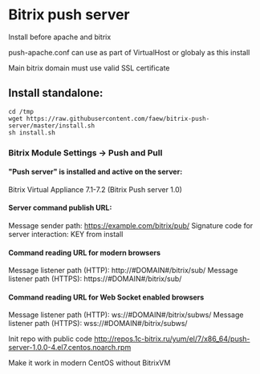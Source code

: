 # Bitrix push server

Install before apache and bitrix

push-apache.conf can use as part of VirtualHost or globaly as this install

Main bitrix domain must use valid SSL certificate

## Install standalone:
```bush
cd /tmp
wget https://raw.githubusercontent.com/faew/bitrix-push-server/master/install.sh
sh install.sh
```

### Bitrix Module Settings	-> Push and Pull

#### "Push server" is installed and active on the server:
Bitrix Virtual Appliance 7.1-7.2 (Bitrix Push server 1.0)

#### Server command publish URL:
Message sender path: https://example.com/bitrix/pub/
Signature code for server interaction: KEY from install

#### Command reading URL for modern browsers
Message listener path (HTTP): http://#DOMAIN#/bitrix/sub/
Message listener path (HTTPS): https://#DOMAIN#/bitrix/sub/

#### Command reading URL for Web Socket enabled browsers
Message listener path (HTTP): ws://#DOMAIN#/bitrix/subws/
Message listener path (HTTPS): wss://#DOMAIN#/bitrix/subws/


Init repo with public code
http://repos.1c-bitrix.ru/yum/el/7/x86_64/push-server-1.0.0-4.el7.centos.noarch.rpm

Make it work in modern CentOS without BitrixVM
